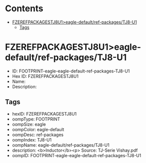 



Contents
========

* [FZEREFPACKAGESTJ8U1>eagle-default/ref-packages/TJ8-U1](#fzerefpackagestj8u1eagle-defaultref-packagestj8-u1)
	* [Tags](#tags)

# FZEREFPACKAGESTJ8U1>eagle-default/ref-packages/TJ8-U1

- ID: FOOTPRINT-eagle-eagle-default-ref-packages-TJ8-U1
- Hex ID: FZEREFPACKAGESTJ8U1
- Name: 
- Description: 

## Tags

- hexID: FZEREFPACKAGESTJ8U1
- oompType: FOOTPRINT
- oompSize: eagle
- oompColor: eagle-default
- oompDesc: ref-packages
- oompIndex: TJ8-U1
- oompName: eagle-default/ref-packages/TJ8-U1
- description: &lt;b&gt;Inductor&lt;/b&gt;&lt;p&gt;&#xD;
Source: TJ-Serie Vishay.pdf
- oompID: FOOTPRINT-eagle-eagle-default-ref-packages-TJ8-U1
